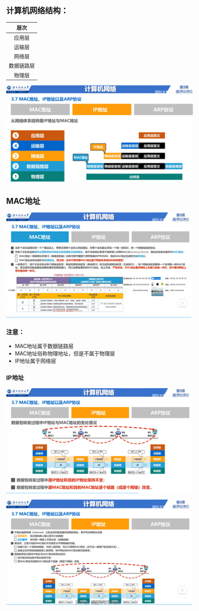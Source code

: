 ## 计算机网络结构：
|层次|
|:---:|
| 应用层|
|运输层|
|网络层|
|数据链路层|
|物理层|
![struct](./img/网络结构.png)

## MAC地址

![mac](./img/MAC.png)

### 注意：
* MAC地址属于数据链路层
* MAC地址俗称物理地址，但是不属于物理层
* IP地址属于网络层

### IP地址

![ip](./img/数据包转发.png)

![ip](./img/IP.png)